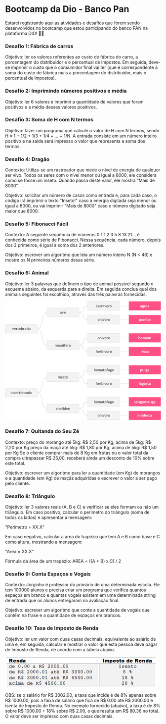 # Bootcamp da Dio - Banco Pan
Estarei registrando aqui as atividades e desafios que forem sendo desenvolvidos no bootcamp que estou participando do banco PAN na plataforma DIO! 🚀🚀

<h3>
Desafio 1: Fábrica de carros
</h3>

Objetivo: ler os valores referentes ao custo de fábrica do carro, a porcentagem do distribuidor e o percentual de impostos. Em seguida, deve-se imprimir o custo que o consumidor final vai ter (que é correspondente à soma do custo de fábrica mais a porcentagem do distribuidor, mais o percentual de impostos).

<h3>
Desafio 2: Imprimindo números positivos e média
</h3>

Objetivo: ler 6 valores e imprimir a quantidade de valores que foram positivos e a média desses valores positivos.

<h3>
Desafio 3: Soma de H com N termos
</h3>

Objetivo: fazer um programa que calcule o valor de H com N termos, sendo H = 1 + 1/2 + 1/3 + 1/4 + ... + 1/N. 
A entrada consiste em um número inteiro positivo e na saída será impresso o valor que representa a soma dos termos.

<h3>
Desafio 4: Dragão
</h3>

Contexto: Utiliza-se um rastreador que mede o nível de energia de qualquer ser vivo. Todos os seres com o nível menor ou igual a 8000, ele considera como se fosse um inseto. Quando passa deste valor, ele mostra “Mais de 8000”.

Objetivo: solicitar um número de casos como entrada e, para cada caso, o código irá imprimir o texto "Inseto!" caso a energia digitada seja menor ou igual a 8000, ou vai imprimir "Mais de 8000" caso o número digitado seja maior que 8000.

<h3>
Desafio 5: Fibonacci Fácil
</h3>

Contexto: A seguinte sequência de números 0 1 1 2 3 5 8 13 21... é conhecida como série de Fibonacci. Nessa sequência, cada número, depois dos 2 primeiros, é igual à soma dos 2 anteriores. 

Objetivo: escrever um algoritmo que leia um número inteiro N (N < 46) e mostre os N primeiros números dessa série.

<h3>
Desafio 6: Animal
</h3>

Objetivo: ler 3 palavras que definem o tipo de animal possível segundo o esquema abaixo, da esquerda para a direita.  Em seguida conclua qual dos animais seguintes foi escolhido, através das três palavras fornecidas.

![Esquema animais](https://github.com/Renanlb/desafiosDeCodigo-dio/blob/main/Esquema%20Animais.png)

<h3>
Desafio 7: Quitanda do Seu Zé
</h3>

Contexto: preço do morango até 5kg: R$ 2,50 por Kg; acima de 5kg: R$ 2,20 por Kg
preço da maçã até 5kg: R$ 1,80 por Kg; acima de 5kg: R$ 1,50 por Kg
Se o cliente comprar mais de 8 Kg em frutas ou o valor total da compra ultrapassar R$ 25,00, receberá ainda um desconto de 10% sobre este total. 

Objetivo: escrever um algoritmo para ler a quantidade (em Kg) de morangos e a quantidade (em Kg) de maçãs adquiridas e escrever o valor a ser pago pelo cliente.

<h3>
Desafio 8: Triângulo
</h3>

Objetivo: ler 3 valores reais (A, B e C) e verificar se eles formam ou não um triângulo. Em caso positivo, calcular o perímetro do triângulo (soma de todos os lados) e apresentar a mensagem:

"Perimetro = XX.X"

Em caso negativo, calcular a área do trapézio que tem A e B como base e C como altura, mostrando a mensagem:

"Area = XX.X"

Fórmula da área de um trapézio: AREA = ((A + B) x C) / 2

<h3>
Desafio 9: Conta Espaços e Vogais
</h3>

Contexto: Jorginho é professor do primário de uma determinada escola. Ele tem 100000 alunos e precisa criar um programa que verifica quantos espaços em branco e quantas vogais existem em uma determinada string de entrada que os alunos entregaram na avaliação final. 

Objetivo: escrever um algoritmo que conte a quantidade de vogais que contém na frase e a quantidade de espaços em brancos.

<h3>
Desafio 10: Taxa de Imposto de Renda
</h3>

Objetivo: ler um valor com duas casas decimais, equivalente ao salário de uma e, em seguida, calcular e mostrar o valor que esta pessoa deve pagar de Imposto de Renda, de acordo com a tabela abaixo.

![Tabela de Imposto de Renda](https://github.com/Renanlb/desafiosDeCodigo-dio/blob/main/Tabela%20de%20IR.png)

OBS: se o salário for R$ 3002.00, a taxa que incide é de 8% apenas sobre R$ 1000.00, pois a faixa de salário que fica de R$ 0.00 até R$ 2000.00 é isenta de Imposto de Renda. No exemplo fornecido (abaixo), a taxa é de 8% sobre R$ 1000.00 + 18% sobre R$ 2.00, o que resulta em R$ 80.36 no total. O valor deve ser impresso com duas casas decimais.